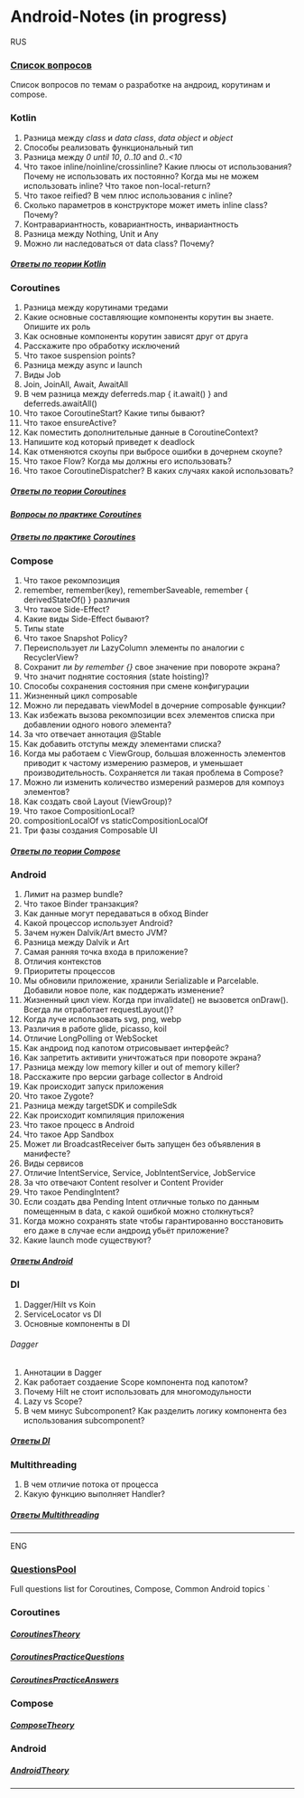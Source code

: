 # Android-Notes (in  progress)

RUS

### [Список вопросов](QuestionsPool_ru.md)
Список вопросов по темам о разработке на андроид, корутинам и compose.

### Kotlin
1) Разница между *class* и *data class*,  *data object* и *object*
2) Способы реализовать функциональный тип
3) Разница между *0 until 10*, *0..10* and *0..<10*
4) Что такое inline/noinline/crossinline? Какие плюсы от использования? Почему не использовать их постоянно? Когда мы не можем использовать inline? Что такое non-local-return?
5) Что такое reified? В чем плюс использования с inline?
6) Сколько параметров в конструкторе может иметь inline class? Почему?
7) Контравариантность, ковариантность, инвариантность
8) Разница между Nothing, Unit и Any
9) Можно ли наследоваться от data class? Почему?
##### [Ответы по теории Kotlin](src/ktl/KotlinTheory_ru.md)


### Coroutines

1) Разница между корутинами тредами
2) Какие основные составляющие компоненты корутин вы знаете. Опишите их роль
3) Как основные компоненты корутин зависят друг от друга
4) Расскажите про обработку исключений
5) Что такое suspension points?
6) Разница между async и launch
7) Виды Job
8) Join, JoinAll, Await, AwaitAll
9) В чем разница между deferreds.map { it.await() } and deferreds.awaitAll()
10) Что такое CoroutineStart? Какие типы бывают?
11) Что такое ensureActive? 
12) Как поместить дополнительные данные в CoroutineContext?
13) Напишите код который приведет к deadlock
14) Как отменяются скоупы при выбросе ошибки в дочернем скоупе? 
15) Что такое Flow? Когда мы должны его использовать?
16) Что такое CoroutineDispatcher? В каких случаях какой использовать?

##### [Ответы по теории Coroutines](src/coroutines/ru/CoroutinesTheory_ru.md)
##### [Вопросы по практике Coroutines](src/coroutines/CoroutinesPracticeQuestions.kt)
##### [Ответы по практике Coroutines](src/coroutines/eng/CoroutinesPracticeAnswers_eng.md)

### Compose
1) Что такое рекомпозиция
2) remember, remember(key), rememberSaveable, remember { derivedStateOf() } различия
3) Что такое Side-Effect?
4) Какие виды Side-Effect бывают?
5) Типы state
6) Что такое Snapshot Policy? 
7) Переиспользует ли LazyColumn элементы по аналогии с RecyclerView?
8) Сохранит ли _by remember {}_ свое значение при повороте экрана?
9) Что значит поднятие состояния (state hoisting)?
10) Способы сохранения состояния при смене конфигурации 
11) Жизненный цикл composable
12) Можно ли передавать viewModel в дочерние composable функции?
13) Как избежать вызова рекомпозиции всех элементов списка при добавлении одного нового элемента?
14) За что отвечает аннотация @Stable
15) Как добавить отступы между элементами списка?
16) Когда мы работаем с ViewGroup, большая вложенность элементов приводит к частому измерению размеров, и уменьшает производительность. Сохраняется ли такая проблема в Compose?
17) Можно ли изменить количество измерений размеров для компоуз элементов?
18) Как создать свой Layout (ViewGroup)? 
19) Что такое CompositionLocal?
20) compositionLocalOf vs staticCompositionLocalOf
21) Три фазы создания Composable UI 
##### [Ответы по теории Compose](src/compose/ru/ComposeTheory_ru.md)

### Android
1) Лимит на размер bundle?
2) Что такое Binder транзакция?
3) Как данные могут передаваться в обход Binder
4) Какой процессор использует Android?
5) Зачем нужен Dalvik/Art вместо JVM?
6) Разница между Dalvik и Art
7) Самая ранняя точка входа в приложение?
8) Отличия контекстов
9) Приоритеты процессов
10) Мы обновили приложение, хранили Serializable и Parcelable. Добавили новое поле, как поддержать изменение?
11) Жизненный цикл view. Когда при invalidate() не вызовется onDraw(). Всегда ли отработает requestLayout()?
12) Когда луче использовать svg, png, webp
13) Различия в работе glide, picasso, koil
14) Отличие LongPolling от WebSocket
15) Как андроид под капотом отрисовывает интерфейс?
16) Как запретить активити уничтожаться при повороте экрана?
17) Разница между low memory killer и out of memory killer?
18) Расскажите про версии garbage collector в Android
19) Как происходит запуск приложения
20) Что такое Zygote?
21) Разница между targetSDK и compileSdk 
22) Как происходит компиляция приложения
23) Что такое процесс в Android
24) Что такое App Sandbox 
25) Может ли BroadcastReceiver быть запущен без объявления в манифесте? 
26) Виды сервисов 
27) Отличие IntentService, Service, JobIntentService, JobService
28) За что отвечают Content resolver и Content Provider
29) Что такое PendingIntent? 
30) Если создать два Pending Intent отличные только по данным помещенным в data, с какой ошибкой можно столкнуться?
31) Когда можно сохранять state чтобы гарантированно восстановить его даже в случае если андроид убьёт приложение?
32) Какие launch mode существуют?
##### [Ответы Android](src/common_android/eng/CommonAndroid_eng.md)


### DI
1) Dagger/Hilt vs Koin
2) ServiceLocator vs DI 
3) Основные компоненты в DI
###### Dagger
1) Аннотации в Dagger
2) Как работает создаение Scope компонента под капотом?
3) Почему Hilt не стоит использовать для многомодульности
4) Lazy vs Scope?
5) В чем минус Subcomponent? Как разделить логику компонента без использования subcomponent?

##### [Ответы DI](src/di/ru/DI_ru.md)

### Multithreading

1) В чем отличие потока от процесса
2) Какую функцию выполняет Handler?

##### [Ответы Multithreading](src/multithreading/ru/Multithreading_ru.md)
***

ENG

### [QuestionsPool](QuestionsPool_eng.md)
Full questions list for Coroutines, Compose, Common Android topics
`

### Coroutines
##### [CoroutinesTheory](src/coroutines/eng/CoroutinesTheory_eng.md)
##### [CoroutinesPracticeQuestions](src/coroutines/CoroutinesPracticeQuestions.kt)
##### [CoroutinesPracticeAnswers](src/coroutines/eng/CoroutinesPracticeAnswers_eng.md)

### Compose
##### [ComposeTheory](src/compose/ru/ComposeTheory_ru.md)

### Android
##### [AndroidTheory](src/common_android/eng/CommonAndroid_eng.md)

****

